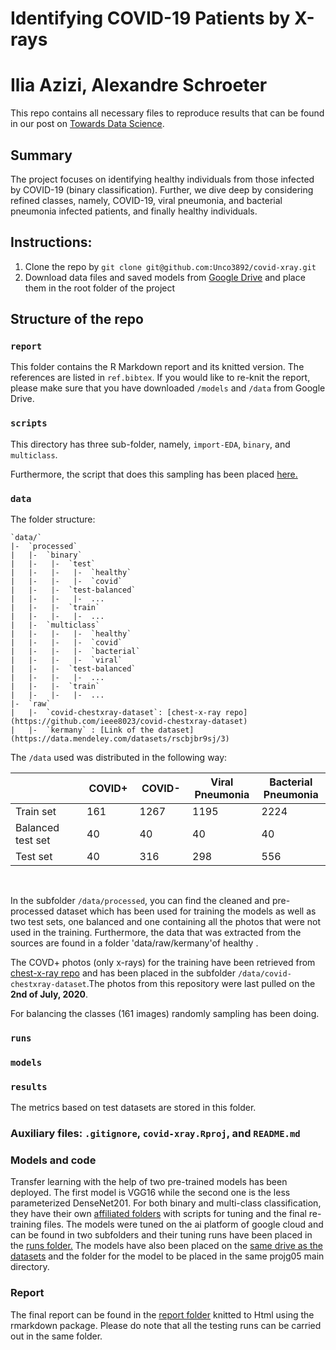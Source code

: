 # Identifying COVID-19 Patients by X-rays
# Ilia Azizi, Alexandre Schroeter


This repo contains all necessary files to reproduce results that can be found in our post on [Towards Data Science](XXX).

## Summary

The project focuses on identifying healthy individuals from those infected by COVID-19 (binary classification). Further, we dive deep by considering refined classes, namely, COVID-19, viral pneumonia, and bacterial pneumonia infected patients, and finally healthy individuals.

## Instructions: 

1. Clone the repo by `git clone git@github.com:Unco3892/covid-xray.git`
2. Download data files and saved models from [Google Drive](https://drive.google.com/drive/u/1/folders/12RuvBZj2lsCYb5RKMfBMnqNG1O5ZCvng) and place them in the root folder of the project

## Structure of the repo

### `report`

This folder contains the R Markdown report and its knitted version. The references are listed in `ref.bibtex`. If you would like to re-knit the report, please make sure that you have downloaded `/models` and `/data` from Google Drive.

### `scripts`

This directory has three sub-folder, namely, `import-EDA`, `binary`, and `multiclass`. 

Furthermore, the script that does this sampling has been placed [here.](https://github.com/deep-class/projg05/blob/master/scripts/import_EDA/photo-organization.R)


### `data`
The folder structure:
```
`data/`
|-  `processed` 
|   |-  `binary`
|   |-   |-  `test`
|   |-   |-   |-  `healthy`
|   |-   |-   |-  `covid`
|   |-   |-  `test-balanced`
|   |-   |-   |-  ...
|   |-   |-  `train`
|   |-   |-   |-  ...
|   |-  `multiclass`
|   |-   |-   |-  `healthy`
|   |-   |-   |-  `covid`
|   |-   |-   |-  `bacterial`
|   |-   |-   |-  `viral`
|   |-   |-  `test-balanced`
|   |-   |-   |-  ...
|   |-   |-  `train`
|   |-   |-   |-  ...
|-  `raw`
|   |-  `covid-chestxray-dataset`: [chest-x-ray repo](https://github.com/ieee8023/covid-chestxray-dataset)
|   |-  `kermany` : [Link of the dataset](https://data.mendeley.com/datasets/rscbjbr9sj/3)
```

The `/data` used was distributed in the following way:
<center>
<table class="tg" width = 80%>
<thead>
  <tr>
    <th class="tg-i7a5"; width = 20%></th>
    <th class="tg-5x9q"; width = 10%>COVID+</th>
    <th class="tg-5x9q"; width = 10%>COVID-</th>
    <th class="tg-5x9q"; width = 10%>Viral Pneumonia</th>
    <th class="tg-5x9q"; width = 10%>Bacterial Pneumonia</th>
  </tr>
</thead>
<tbody>
  <tr>
    <td class="tg-i7a5">Train set</td>
    <td class="tg-3zvv">161</td>
    <td class="tg-3zvv">1267</td>
    <td class="tg-3zvv">1195</td>
    <td class="tg-3zvv">2224</td>
  </tr>
  <tr>
    <td class="tg-i7a5">Balanced test set</td>
    <td class="tg-3zvv">40</td>
    <td class="tg-3zvv">40</td>
    <td class="tg-3zvv">40</td>
    <td class="tg-3zvv">40</td>
  </tr>
  <tr>
    <td class="tg-i7a5">Test set</td>
    <td class="tg-3zvv">40</td>
    <td class="tg-3zvv">316</td>
    <td class="tg-3zvv">298</td>
    <td class="tg-3zvv">556</td>
  </tr>
</tbody>
</table>
</center>
&nbsp;
&nbsp;

In the subfolder `/data/processed`, you can find the cleaned and pre-processed dataset which has been used for training the models as well as two test sets, one balanced and one containing all the photos that were not used in the training. Furthermore, the data that was extracted from the sources are found in a folder 'data/raw/kermany'of healthy . </p>
The COVD+ photos (only x-rays) for the training have been retrieved from [chest-x-ray repo](https://github.com/ieee8023/covid-chestxray-dataset) and has been placed in the subfolder `/data/covid-chestxray-dataset`.The photos from this repository were last pulled on the **2nd of July, 2020**.  </p>
For balancing the classes (161 images) randomly sampling has been doing. 
### `runs`

### `models`

### `results`

The metrics based on test datasets are stored in this folder.

### Auxiliary files: `.gitignore`, `covid-xray.Rproj`, and `README.md`

### Models and code
Transfer learning with the help of two pre-trained models has been deployed. The first model is VGG16 while the second one is the less parameterized DenseNet201. For both binary and multi-class classification, they have their own [affiliated folders](https://github.com/deep-class/projg05/blob/master/scripts) with scripts for tuning and the final re-training files. The models were tuned on the ai platform of google cloud and can be found in two subfolders and their tuning runs have been placed in the [runs folder.](https://github.com/deep-class/projg05/blob/master/runs)
The models have also been placed on the [same drive as the datasets](https://drive.google.com/drive/u/1/folders/12RuvBZj2lsCYb5RKMfBMnqNG1O5ZCvng) and the folder for the model to be placed in the same projg05 main directory.

### Report
The final report can be found in the [report folder](https://github.com/deep-class/projg05/blob/master/report) knitted to Html using the rmarkdown package. Please do note that all the testing runs can be carried out in the same folder.


